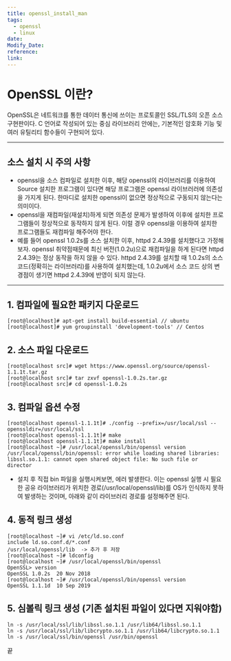```yaml
---
title: openssl_install_man
tags:
  - openssl
  - linux
date: 
Modify_Date: 
reference: 
link:
---
```



# OpenSSL 이란?
OpenSSL은 네트워크를 통한 데이터 통신에 쓰이는 프로토콜인 SSL/TLS의 오픈 소스 구현판이다. C 언어로 작성되어 있는 중심 라이브러리 안에는, 기본적인 암호화 기능 및 여러 유틸리티 함수들이 구현되어 있다.

---

## 소스 설치 시 주의 사항
- openssl을 소스 컴파일로 설치한 이후, 해당 openssl의 라이브러리를 이용하여 Source 설치한 프로그램이 있다면 해당 프로그램은 openssl 라이브러러에 의존성을 가지게 된다. 한마디로 설치한 openssl이 없으면 정상적으로 구동되지 않는다는 의미이다.
- openssl을 재컴파일(재설치)하게 되면 의존성 문제가 발생하여 이후에 설치한 프로그램들이 정상적으로 동작하지 않게 된다. 이럴 경우 openssl을 이용하여 설치한 프로그램들도 재컴파일 해주어야 한다.
- 예를 들어 openssl 1.0.2s를 소스 설치한 이후, httpd 2.4.39를 설치했다고 가정해보자. openssl 취약점때문에 최신 버전(1.0.2u)으로 재컴파일을 하게 된다면 httpd 2.4.39는 정상 동작을 하지 않을 수 있다. httpd 2.4.39를 설치할 때 1.0.2s의 소스 코드(정확히는 라이브러리)를 사용하여 설치했는데, 1.0.2u에서 소스 코드 상의 변경점이 생기면 httpd 2.4.39에 반영이 되지 않는다.

---

## 1. 컴파일에 필요한 패키지 다운로드

```
[root@localhost]# apt-get install build-essential // ubuntu
[root@localhost]# yum groupinstall 'development-tools' // Centos
```
## 2. 소스 파일 다운로드
   
```
[root@localhost src]# wget https://www.openssl.org/source/openssl-1.1.1t.tar.gz
[root@localhost src]# tar zxvf openssl-1.0.2s.tar.gz
[root@localhost src]# cd openssl-1.0.2s
```

## 3. 컴파일 옵션 수정

```
[root@localhost openssl-1.1.1t]# ./config --prefix=/usr/local/ssl --openssldir=/usr/local/ssl
[root@localhost openssl-1.1.1t]# make
[root@localhost openssl-1.1.1t]# make install
[root@localhost ~]# /usr/local/openssl/bin/openssl version
/usr/local/openssl/bin/openssl: error while loading shared libraries: libssl.so.1.1: cannot open shared object file: No such file or director
```

- 설치 후 직접 bin 파일을 실행시켜보면, 에러 발생한다. 이는 openssl 실행 시 필요한 공유 라이브러리가 위치한 경로(/usr/local/openssl/lib)를 OS가 인식하지 못하여 발생하는 것이며, 아래와 같이 라이브러리 경로를 설정해주면 된다.

## 4. 동적 링크 생성

```
[root@localhost ~]# vi /etc/ld.so.conf
include ld.so.conf.d/*.conf
/usr/local/openssl/lib  -> 추가 후 저장	
[root@localhost ~]# ldconfig 
[root@localhost ~]# /usr/local/openssl/bin/openssl 
OpenSSL> version
OpenSSL 1.0.2s  20 Nov 2018
[root@localhost ~]# /usr/local/openssl/bin/openssl version
OpenSSL 1.1.1d  10 Sep 2019
```

## 5. 심볼릭 링크 생성 (기존 설치된 파일이 있다면 지워야함)

```
ln -s /usr/local/ssl/lib/libssl.so.1.1 /usr/lib64/libssl.so.1.1
ln -s /usr/local/ssl/lib/libcrypto.so.1.1 /usr/lib64/libcrypto.so.1.1
ln -s /usr/local/ssl/bin/openssl /usr/bin/openssl
```

끝